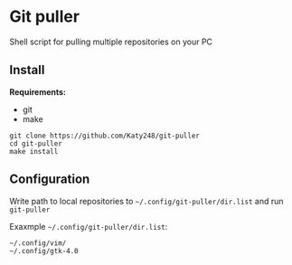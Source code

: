 # Git puller

Shell script for pulling multiple repositories on your PC

## Install

**Requirements:**

- git
- make

```
git clone https://github.com/Katy248/git-puller
cd git-puller
make install
```

## Configuration

Write path to local repositories to `~/.config/git-puller/dir.list` and run `git-puller`

Exaxmple `~/.config/git-puller/dir.list`:

```list
~/.config/vim/
~/.config/gtk-4.0
```
